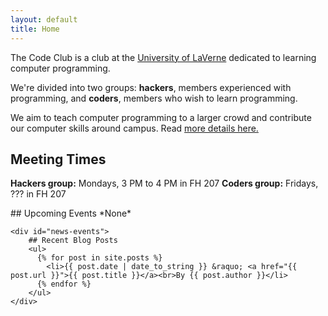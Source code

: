 ```yaml
---
layout: default
title: Home
---
```


The Code Club is a club at the [University of LaVerne](http://laverne.edu/) dedicated to learning computer programming.

We're divided into two groups: **hackers**, members experienced with programming, and **coders**, members who wish to learn programming.

We aim to teach computer programming to a larger crowd and contribute our computer skills around campus. Read [more details here.](about.html)

## Meeting Times
**Hackers group:** Mondays, 3 PM to 4 PM in FH 207
**Coders group:** Fridays, ??? in FH 207

<div id="news-container">
	<div id="news-events">
		## Upcoming Events
		*None*
	</div>

	<div id="news-events">
		## Recent Blog Posts
		<ul>
		  {% for post in site.posts %}
		    <li>{{ post.date | date_to_string }} &raquo; <a href="{{ post.url }}">{{ post.title }}</a><br>By {{ post.author }}</li>
		  {% endfor %}
		</ul>
	</div>
</div>
